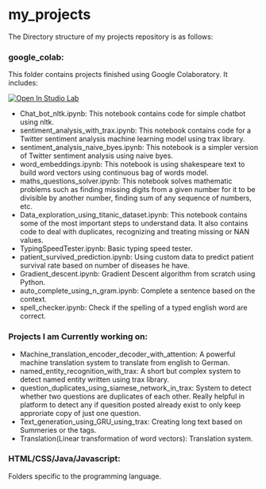 # my_projects
The Directory structure of my projects repository is as follows:
### google_colab:
This folder contains projects finished using Google Colaboratory. It includes:

[![Open In Studio Lab](https://studiolab.sagemaker.aws/studiolab.svg)](https://studiolab.sagemaker.aws/import/github.com/Sukhman723/my_projects/blob/main/google_colab/Data_exploration_using_titanic_dataset.ipynb)
- Chat_bot_nltk.ipynb: This notebook contains code for simple chatbot using nltk. 
- sentiment_analysis_with_trax.ipynb: This notebook contains code for a Twitter sentiment analysis machine learning model using trax library. 
- sentiment_analysis_naive_byes.ipynb: This notebook is a simpler version of Twitter sentiment analysis using naive byes.
- word_embeddings.ipynb: This notebook is using shakespeare text to build word vectors using continuous bag of words model. 
- maths_questions_solver.ipynb: This notebook solves mathematic problems such as finding missing digits from a given number for it to be divisible by another number, finding sum of any sequence of numbers, etc.
- Data_exploration_using_titanic_dataset.ipynb: This notebook contains some of the most important steps to understand data. It also contains code to deal with duplicates, recognizing and treating missing or NAN values.
- TypingSpeedTester.ipynb: Basic typing speed tester. 
- patient_survived_prediction.ipynb: Using custom data to predict patient survival rate based on number of diseases he have. 
- Gradient_descent.ipynb: Gradient Descent algorithm from scratch using Python.
- auto_complete_using_n_gram.ipynb: Complete a sentence based on the context. 
- spell_checker.ipynb: Check if the spelling of a typed english word are correct. 

### Projects I am Currently working on:
- Machine_translation_encoder_decoder_with_attention: A powerful machine translation system to translate from english to German. 
- named_entity_recognition_with_trax: A short but complex system to detect named entity written using trax library.
- question_duplicates_using_siamese_network_in_trax: System to detect whether two questions are duplicates of each other. Really helpful in platform to detect any if quesition posted already exist to only keep approriate copy of just one question. 
- Text_generation_using_GRU_using_trax: Creating long text based on Summeries or the tags.
- Translation(Linear transformation of word vectors): Translation system. 
### HTML/CSS/Java/Javascript:
Folders specific to the programming language. 
